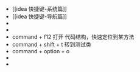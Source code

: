 - [[idea 快捷键-系统篇]]
- [[idea 快捷键-导航篇]]
-
-
- command + f12           打开 代码结构，快速定位到某方法
- command + shift + t   转到测试类
- command + option + o
-
-